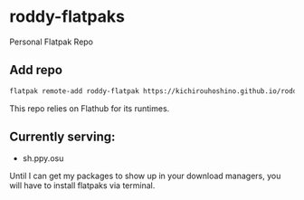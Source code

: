 # roddy-flatpaks
Personal Flatpak Repo

## Add repo
``` bash
flatpak remote-add roddy-flatpak https://kichirouhoshino.github.io/roddy-flatpaks/index.flatpakrepo
```
This repo relies on Flathub for its runtimes.

## Currently serving:
- sh.ppy.osu

Until I can get my packages to show up in your download managers, you will have to install flatpaks via terminal.
